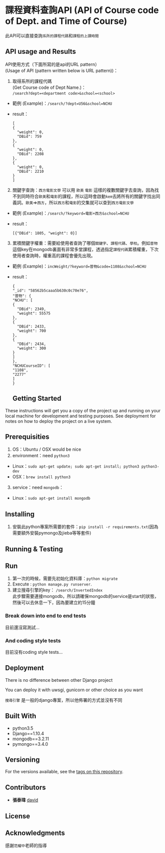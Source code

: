 # 課程資料查詢API (API of Course code of Dept. and Time of Course)

此API可以直接查詢`系所的課程代碼`和`課程的上課時間`

## API usage and Results

API使用方式（下面所寫的是api的URL pattern）<br>
(Usage of API (pattern written below is URL pattern))：

1. 取得系所的課程代碼 <br>
(Get Course code of Dept Name.)：  
`/search?dept=<department code>&school=<school>`

  - 範例 (Example)：`/search/?dept=U56&school=NCHU`
  - result：

    ```
    [
    {
      "weight": 0,
      "DBid": 759
    },
    {
      "weight": 0,
      "DBid": 2208
    },
    {
      "weight": 0,
      "DBid": 2210
    }
    ]
    ```

2. 關鍵字查詢：`西方電影文學` 可以用 `歐美` `電影` 這樣的複數關鍵字去查詢，因為找不到同時符合`歐美`和`電影`的課程，所以這時會啟動`kem`去將所有的關鍵字找出同義詞。`歐美`=>`西方`，所以`西方`和`電影`的交集就可以查到`西方電影文學`

  - 範例 (Example)：`/search/?keyword=電影+西方&school=NCHU`
  - result：

    ```
    [{"DBid": 1805, "weight": 0}]
    ```

3. 累積關鍵字權重：需要給使用者查詢了哪個`關鍵字`、`課程代碼`、`學校`。例如`普物`這個key在mongodb裏面有非常多堂課程，透過指定`課程代碼`累積權重，下次使用者查詢時，權重高的課程會優先出現。

  - 範例 (Example)：`incWeight/?keyword=普物&code=1108&school=NCHU`
  - result：

    ```
    {
    "_id": "58562b5caaa5b630c0c70e76",
    "普物": {
    "NCHU": [
    {
      "DBid": 2349,
      "weight": 55575
    },
    {
      "DBid": 2433,
      "weight": 700
    },
    {
      "DBid": 2434,
      "weight": 300
    }
    ]
    },
    "NCHUCourseID": [
    "1108",
    "2277"
    ]
    }
    ```

    ## Getting Started

These instructions will get you a copy of the project up and running on your local machine for development and testing purposes. See deployment for notes on how to deploy the project on a live system.

## Prerequisities

1. OS：Ubuntu / OSX would be nice
2. environment：need `python3`

  - Linux：`sudo apt-get update; sudo apt-get install; python3 python3-dev`
  - OSX：`brew install python3`

3. service：need `mongodb`：

  - Linux：`sudo apt-get install mongodb`

## Installing

1. 安裝此python專案所需要的套件：`pip install -r requirements.txt`(因為需要額外安裝pymongo及jieba等等套件)

## Running & Testing

## Run

1. 第一次的時候，需要先初始化資料庫：`python migrate`
2. Execute : `python manage.py runserver`.
3. 建立搜尋引擎的key： `/search/InvertedIndex`<br>
  此步驟需要連接mongodb，所以請確保mongodb的service是start的狀態，然後可以去休息一下，因為要建立約15分鐘

### Break down into end to end tests

目前還沒寫測試...

### And coding style tests

目前沒有coding style tests...

## Deployment

There is no difference between other Django project

You can deploy it with uwsgi, gunicorn or other choice as you want

`搜尋引擎` 是一般的django專案，所以他佈署的方式並沒有不同

## Built With

- python3.5
- Django==1.10.4
- mongodb==3.2.11
- pymongo==3.4.0

## Versioning

For the versions available, see the [tags on this repository](https://github.com/david30907d/KCM/releases).

## Contributors

- **張泰瑋** [david](https://github.com/david30907d)

## License

## Acknowledgments

感謝`范耀中`老師的指導
